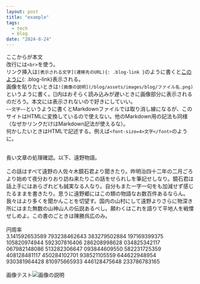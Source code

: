 ```yaml
---
layout: post
title: "example"
tags:
  - tech
  - blog
date: "2024-8-24"
---
```

ここからが本文<br>改行には`<br>`を使う。<br>リンク挿入は`[表示される文字](遷移先のURL){: .blog-link }`のように書くと[このように](https://example.com){: .blog-link}表示される。<br>画像を貼りたいときは`![画像の説明](/blog/assets/images/blog/ファイル名.png)`というように書く。[]内はおそらく読み込みが遅いときに画像部分に表示されるのだろう。本文には表示されないので好きにしていい。<br>`~~文字~~`というように書くとMarkdownファイルでは取り消し線になるが、このサイトはHTMLに変換しているので使えない。他のMarkdown用の記法も同様（なぜかリンクだけはMarkdown記法が使えるな）。<br>何かしたいときはHTMLで記述する。例えば`<font-size=4>文字</font>`のように。<br>
<!--more-->
<br>長い文章の処理確認。以下、遠野物語。<br><br>
この話はすべて遠野の人佐々木鏡石君より聞きたり。昨明治四十二年の二月ごろより始めて夜分おりおり訪ね来たりこの話をせられしを筆記せしなり。鏡石君は話上手にはあらざれども誠実なる人なり。自分もまた一字一句をも加減せず感じたるままを書きたり。思うに遠野郷にはこの類の物語なお数百件あるならん。我々はより多くを聞かんことを切望す。国内の山村にして遠野よりさらに物深き所にはまた無数の山神山人の伝説あるべし。願わくはこれを語りて平地人を戦慄せしめよ。この書のごときは陳勝呉広のみ。
<br><br>円周率<br>3.141592653589 793238462643 383279502884 197169399375 105820974944 592307816406 286208998628 034825342117
067982148086 513282306647 093844609550 582231725359 408128481117 450284102701 938521105559 644622948954
930381964428 810975665933 446128475648 233786783165<br><br>画像テスト![画像の説明](/blog/assets/images/blog/tank.png)
